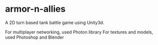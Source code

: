 # armor-n-allies
A 2D turn based tank battle game using Unity3d.

For multiplayer networking, used Photon library
For textures and models, used Photoshop and Blender